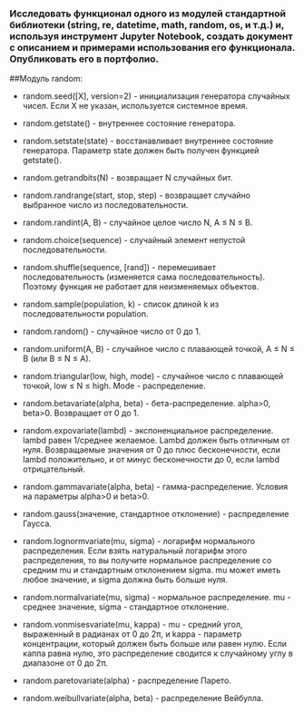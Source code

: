 ### Исследовать функционал одного из модулей стандартной библиотеки (string, re, datetime, math, random, os, и т.д.) и, используя инструмент Jupyter Notebook, создать документ с описанием и примерами использования его функционала. Опубликовать его в портфолио.
##Модуль random:

* random.seed([X], version=2) - инициализация генератора случайных чисел. Если X не указан, используется системное время.

* random.getstate() - внутреннее состояние генератора.

* random.setstate(state) - восстанавливает внутреннее состояние генератора. Параметр state должен быть получен функцией getstate().

* random.getrandbits(N) - возвращает N случайных бит.

* random.randrange(start, stop, step) - возвращает случайно выбранное число из последовательности.

* random.randint(A, B) - случайное целое число N, A ≤ N ≤ B.

* random.choice(sequence) - случайный элемент непустой последовательности.

* random.shuffle(sequence, [rand]) - перемешивает последовательность (изменяется сама последовательность). Поэтому функция не работает для неизменяемых объектов.

* random.sample(population, k) - список длиной k из последовательности population.

* random.random() - случайное число от 0 до 1.

* random.uniform(A, B) - случайное число с плавающей точкой, A ≤ N ≤ B (или B ≤ N ≤ A).

* random.triangular(low, high, mode) - случайное число с плавающей точкой, low ≤ N ≤ high. Mode - распределение.

* random.betavariate(alpha, beta) - бета-распределение. alpha>0, beta>0. Возвращает от 0 до 1.

* random.expovariate(lambd) - экспоненциальное распределение. lambd равен 1/среднее желаемое. Lambd должен быть отличным от нуля. Возвращаемые значения от 0 до плюс бесконечности, если lambd положительно, и от минус бесконечности до 0, если lambd отрицательный.

* random.gammavariate(alpha, beta) - гамма-распределение. Условия на параметры alpha>0 и beta>0.

* random.gauss(значение, стандартное отклонение) - распределение Гаусса.

* random.lognormvariate(mu, sigma) - логарифм нормального распределения. Если взять натуральный логарифм этого распределения, то вы получите нормальное распределение со средним mu и стандартным отклонением sigma. mu может иметь любое значение, и sigma должна быть больше нуля.

* random.normalvariate(mu, sigma) - нормальное распределение. mu - среднее значение, sigma - стандартное отклонение.

* random.vonmisesvariate(mu, kappa) - mu - средний угол, выраженный в радианах от 0 до 2π, и kappa - параметр концентрации, который должен быть больше или равен нулю. Если каппа равна нулю, это распределение сводится к случайному углу в диапазоне от 0 до 2π.

* random.paretovariate(alpha) - распределение Парето.

* random.weibullvariate(alpha, beta) - распределение Вейбулла.
